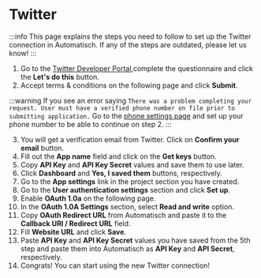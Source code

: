 # Twitter

:::info
This page explains the steps you need to follow to set up the Twitter connection in Automatisch. If any of the steps are outdated, please let us know!
:::

1. Go to the [Twitter Developer Portal](https://developer.twitter.com/en/portal/projects-and-apps),complete the questionnaire and click the **Let's do this** button.
2. Accept terms & conditions on the following page and click **Submit**.

:::warning
If you see an error saying `There was a problem completing your request. User must have a verified phone number on file prior to submitting application.` Go to the [phone settings page](https://twitter.com/settings/phone) and set up your phone number to be able to continue on step 2.
:::

3. You will get a verification email from Twitter. Click on **Confirm your email** button.
4. Fill out the **App name** field and click on the **Get keys** button.
5. Copy **API Key** and **API Key Secret** values and save them to use later.
6. Click **Dashboard** and **Yes, I saved them** buttons, respectively.
7. Go to the **App settings** link in the project section you have created.
8. Go to the **User authentication settings** section and click **Set up**.
9. Enable **OAuth 1.0a** on the following page.
10. In the **OAuth 1.0A Settings** section, select **Read and write** option.
11. Copy **OAuth Redirect URL** from Automatisch and paste it to the **Callback URI / Redirect URL** field.
12. Fill **Website URL** and click **Save**.
13. Paste **API Key** and **API Key Secret** values you have saved from the 5th step and paste them into Automatisch as **API Key** and **API Secret**, respectively.
14. Congrats! You can start using the new Twitter connection!
